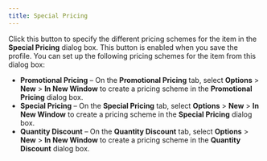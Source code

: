 ```yaml
---
title: Special Pricing
---
```



Click this button to specify the different pricing schemes for the item  in the **Special Pricing** dialog  box. This button is enabled when you save the profile. You can set up  the following pricing schemes for the item from this dialog box:

- **Promotional 
 Pricing** – On the **Promotional Pricing**  tab, select **Options** > **New** > **In 
 New Window** to create a pricing scheme in the **Promotional 
 Pricing** dialog box.
- **Special 
 Pricing** – On the **Special Pricing**  tab, select **Options** > **New** > **In 
 New Window** to create a pricing scheme in the **Special 
 Pricing** dialog box.
- **Quantity 
 Discount** – On the **Quantity Discount**  tab, select **Options** > **New** > **In 
 New Window** to create a pricing scheme in the **Quantity 
 Discount** dialog box.

